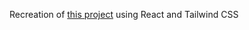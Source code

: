 Recreation of [this project](https://github.com/G1DEONdt/lol-stat-comparison-tool) using React and Tailwind CSS 
